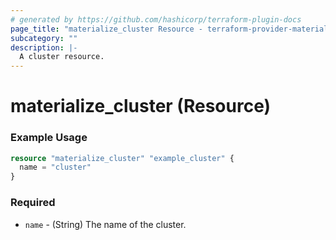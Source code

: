 ```yaml
---
# generated by https://github.com/hashicorp/terraform-plugin-docs
page_title: "materialize_cluster Resource - terraform-provider-materialize"
subcategory: ""
description: |-
  A cluster resource.
---
```


# materialize_cluster (Resource)


### Example Usage

```terraform
resource "materialize_cluster" "example_cluster" {
  name = "cluster"
}
```

### Required

- `name` - (String) The name of the cluster.
